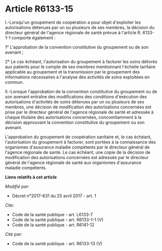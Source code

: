 # Article R6133-15

I.-Lorsqu'un groupement de coopération a pour objet d'exploiter les autorisations détenues par un ou plusieurs de ses
membres, la décision du directeur général de l'agence régionale de santé prévue à l'article R. 6133-1-1 comporte également : 

1° L'approbation de la convention constitutive du groupement ou de son avenant ; 

2° Le cas échéant, l'autorisation du groupement à facturer les soins délivrés aux patients pour le compte de ses membres
mentionnant l'échelle tarifaire applicable au groupement et la transmission par le groupement des informations nécessaires à
l'analyse des activités de soins exploitées en commun. 

II.-Lorsque l'approbation de la convention constitutive du groupement ou de son avenant entraîne des modifications des
conditions d'exécution des autorisations d'activités de soins détenues par un ou plusieurs de ses membres, une décision de
modification des autorisations concernées est prise par le directeur général de l'agence régionale de santé et adressée à
chaque titulaire des autorisations concernées, concomitamment à la décision approuvant la convention constitutive du
groupement ou son avenant. 

L'approbation du groupement de coopération sanitaire et, le cas échéant, l'autorisation du groupement à facturer, sont
portées à la connaissance des organismes d'assurance maladie compétents par le directeur général de l'agence régionale de
santé. Le cas échéant, une copie de la décision de modification des autorisations concernées est adressée par le directeur
général de l'agence régionale de santé aux organismes d'assurance maladie compétents.

**Liens relatifs à cet article**

_Modifié par_:

  - Décret n°2017-631 du 25 avril 2017 - art. 1

_Cite_:

  - Code de la santé publique - art. L6133-7
  - Code de la santé publique - art. R6133-1-1 (V)
  - Code de la santé publique - art. R6141-12

_Cité par_:

  - Code de la santé publique - art. R6133-13 (V)
